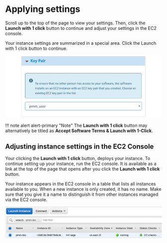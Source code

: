 # Applying settings

Scroll up to the top of the page to view your settings. Then, click the **Launch with 1 click** button to continue and adjust your settings in the EC2 console.

Your instance settings are summarized in a special area. Click the Launch with 1 click button to continue.

![!image](../../../images/aws-marketplace.pmm.launch-on-ec2.1-click-launch.3.png)

!!! note alert alert-primary "Note"
    The **Launch with 1 click** button may alternatively be titled as **Accept Software Terms & Launch with 1-Click**.

## Adjusting instance settings in the EC2 Console

Your clicking the **Launch with 1 click** button, deploys your instance. To continue setting up your instance, run the EC2 console. It is available as a link at the top of the page that opens after you click the **Launch with 1 click** button.

Your instance appears in the EC2 console in a table that lists all instances available to you. When a new instance is only created, it has no name. Make sure that you give it a name to distinguish it from other instances managed via the EC2 console.

![!image](../../../images/aws-marketplace.ec2-console.pmm.1.png)
